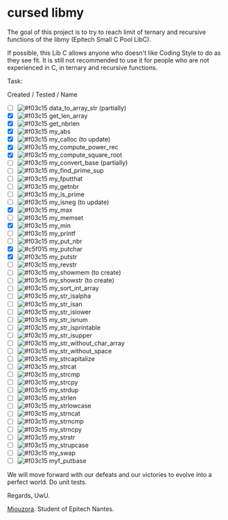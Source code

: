 # cursed libmy

The goal of this project is to try to reach limit of ternary and recursive functions of the libmy (Epitech Small C Pool LibC).

If possible, this Lib C allows anyone who doesn't like Coding Style to do as they see fit.
It is still not recommended to use it for people who are not experienced in C, in ternary and recursive functions.

Task:

Created / Tested / Name
- [ ] ![#f03c15](https://via.placeholder.com/15/f03c15/000000?text=+) data_to_array_str (partially)
- [X] ![#f03c15](https://via.placeholder.com/15/f03c15/000000?text=+) get_len_array
- [X] ![#f03c15](https://via.placeholder.com/15/f03c15/000000?text=+) get_nbrlen
- [X] ![#f03c15](https://via.placeholder.com/15/f03c15/000000?text=+) my_abs
- [X] ![#f03c15](https://via.placeholder.com/15/f03c15/000000?text=+) my_calloc (to update)
- [X] ![#f03c15](https://via.placeholder.com/15/f03c15/000000?text=+) my_compute_power_rec
- [X] ![#f03c15](https://via.placeholder.com/15/f03c15/000000?text=+) my_compute_square_root
- [ ] ![#f03c15](https://via.placeholder.com/15/f03c15/000000?text=+) my_convert_base (partially)
- [ ] ![#f03c15](https://via.placeholder.com/15/f03c15/000000?text=+) my_find_prime_sup
- [ ] ![#f03c15](https://via.placeholder.com/15/f03c15/000000?text=+) my_fputthat
- [ ] ![#f03c15](https://via.placeholder.com/15/f03c15/000000?text=+) my_getnbr
- [ ] ![#f03c15](https://via.placeholder.com/15/f03c15/000000?text=+) my_is_prime
- [ ] ![#f03c15](https://via.placeholder.com/15/f03c15/000000?text=+) my_isneg (to update)
- [X] ![#f03c15](https://via.placeholder.com/15/f03c15/000000?text=+) my_max
- [ ] ![#f03c15](https://via.placeholder.com/15/f03c15/000000?text=+) my_memset
- [X] ![#f03c15](https://via.placeholder.com/15/f03c15/000000?text=+) my_min
- [ ] ![#f03c15](https://via.placeholder.com/15/f03c15/000000?text=+) my_printf
- [ ] ![#f03c15](https://via.placeholder.com/15/f03c15/000000?text=+) my_put_nbr
- [X] ![#c5f015](https://via.placeholder.com/15/00ff00/000000?text=+) my_putchar
- [X] ![#f03c15](https://via.placeholder.com/15/f03c15/000000?text=+) my_putstr
- [ ] ![#f03c15](https://via.placeholder.com/15/f03c15/000000?text=+) my_revstr
- [ ] ![#f03c15](https://via.placeholder.com/15/f03c15/000000?text=+) my_showmem (to create)
- [ ] ![#f03c15](https://via.placeholder.com/15/f03c15/000000?text=+) my_showstr (to create)
- [ ] ![#f03c15](https://via.placeholder.com/15/f03c15/000000?text=+) my_sort_int_array
- [ ] ![#f03c15](https://via.placeholder.com/15/f03c15/000000?text=+) my_str_isalpha
- [ ] ![#f03c15](https://via.placeholder.com/15/f03c15/000000?text=+) my_str_isan
- [ ] ![#f03c15](https://via.placeholder.com/15/f03c15/000000?text=+) my_str_islower
- [ ] ![#f03c15](https://via.placeholder.com/15/f03c15/000000?text=+) my_str_isnum
- [ ] ![#f03c15](https://via.placeholder.com/15/f03c15/000000?text=+) my_str_isprintable
- [ ] ![#f03c15](https://via.placeholder.com/15/f03c15/000000?text=+) my_str_isupper
- [ ] ![#f03c15](https://via.placeholder.com/15/f03c15/000000?text=+) my_str_without_char_array
- [ ] ![#f03c15](https://via.placeholder.com/15/f03c15/000000?text=+) my_str_without_space
- [ ] ![#f03c15](https://via.placeholder.com/15/f03c15/000000?text=+) my_strcapitalize
- [ ] ![#f03c15](https://via.placeholder.com/15/f03c15/000000?text=+) my_strcat
- [ ] ![#f03c15](https://via.placeholder.com/15/f03c15/000000?text=+) my_strcmp
- [ ] ![#f03c15](https://via.placeholder.com/15/f03c15/000000?text=+) my_strcpy
- [ ] ![#f03c15](https://via.placeholder.com/15/f03c15/000000?text=+) my_strdup
- [ ] ![#f03c15](https://via.placeholder.com/15/f03c15/000000?text=+) my_strlen
- [ ] ![#f03c15](https://via.placeholder.com/15/f03c15/000000?text=+) my_strlowcase
- [ ] ![#f03c15](https://via.placeholder.com/15/f03c15/000000?text=+) my_strncat
- [ ] ![#f03c15](https://via.placeholder.com/15/f03c15/000000?text=+) my_strncmp
- [ ] ![#f03c15](https://via.placeholder.com/15/f03c15/000000?text=+) my_strncpy
- [ ] ![#f03c15](https://via.placeholder.com/15/f03c15/000000?text=+) my_strstr
- [ ] ![#f03c15](https://via.placeholder.com/15/f03c15/000000?text=+) my_strupcase
- [ ] ![#f03c15](https://via.placeholder.com/15/f03c15/000000?text=+) my_swap
- [ ] ![#f03c15](https://via.placeholder.com/15/f03c15/000000?text=+) myf_putbase

We will move forward with our defeats and our victories to evolve into a perfect world.
Do unit tests.

Regards, UwU.

[Miouzora](https://github.com/Miou-zora). Student of Epitech Nantes.
